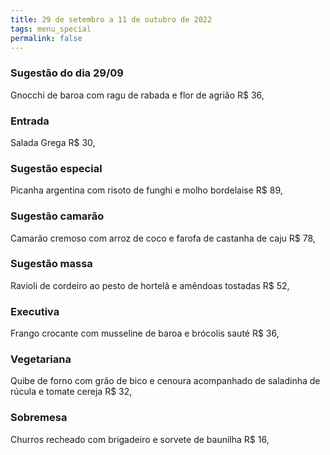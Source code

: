 ```yaml
---
title: 29 de setembro a 11 de outubro de 2022
tags: menu_special
permalink: false
---
```

### S﻿ugestão do dia 29/09

G﻿nocchi de baroa com ragu de rabada e flor de agrião R$ 36,

### E﻿ntrada

Salada Grega R$ 30,

### Sugestão especial

Picanha argentina com risoto de funghi e molho bordelaise R$ 89,

### Sugestão camarão

Camarão cremoso com arroz de coco e farofa de castanha de caju R$ 78,

### Sugestão massa

Ravioli de cordeiro ao pesto de hortelã e amêndoas tostadas R$ 52,

### Executiva

Frango crocante com musseline de baroa e brócolis sauté R$ 36,

### Vegetariana

Quibe de forno com grão de bico e cenoura acompanhado de saladinha de rúcula e tomate cereja R$ 32,

### Sobremesa

Churros recheado com brigadeiro e sorvete de baunilha R$ 16,